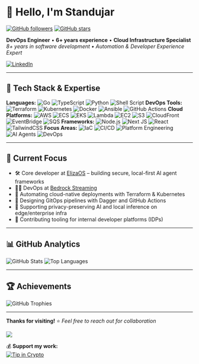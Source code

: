# 👋 Hello, I'm Standujar

[![GitHub followers](https://img.shields.io/github/followers/standujar?label=Follow&style=social)](https://github.com/standujar)
[![GitHub stars](https://img.shields.io/github/stars/standujar?label=Stars&style=social)](https://github.com/standujar)

**DevOps Engineer** • **6+ years experience** • **Cloud Infrastructure Specialist**  
*8+ years in software development • Automation & Developer Experience Expert*

[![LinkedIn](https://img.shields.io/badge/LinkedIn-%230077B5.svg?style=for-the-badge&logo=linkedin&logoColor=white)](https://linkedin.com/in/standujar)

---

## 🚀 **Tech Stack & Expertise**

**Languages:** ![Go](https://img.shields.io/badge/go-%2300ADD8.svg?style=flat-square&logo=go&logoColor=white) ![TypeScript](https://img.shields.io/badge/typescript-%23007ACC.svg?style=flat-square&logo=typescript&logoColor=white) ![Python](https://img.shields.io/badge/python-3670A0?style=flat-square&logo=python&logoColor=ffdd54) ![Shell Script](https://img.shields.io/badge/shell_script-%23121011.svg?style=flat-square&logo=gnu-bash&logoColor=white)
**DevOps Tools:** ![Terraform](https://img.shields.io/badge/terraform-%235835CC.svg?style=flat-square&logo=terraform&logoColor=white) ![Kubernetes](https://img.shields.io/badge/kubernetes-%23326ce5.svg?style=flat-square&logo=kubernetes&logoColor=white) ![Docker](https://img.shields.io/badge/docker-%230db7ed.svg?style=flat-square&logo=docker&logoColor=white) ![Ansible](https://img.shields.io/badge/ansible-%231A1918.svg?style=flat-square&logo=ansible&logoColor=white) ![GitHub Actions](https://img.shields.io/badge/github%20actions-%232671E5.svg?style=flat-square&logo=githubactions&logoColor=white)
**Cloud Platforms:** ![AWS](https://img.shields.io/badge/AWS-%23FF9900.svg?style=flat-square&logo=amazon-aws&logoColor=white) ![ECS](https://img.shields.io/badge/ECS-%23FF4F8B.svg?style=flat-square&logo=amazon-ecs&logoColor=white) ![EKS](https://img.shields.io/badge/EKS-%23FF9900.svg?style=flat-square&logo=amazon-eks&logoColor=white) ![Lambda](https://img.shields.io/badge/Lambda-%23FF9900.svg?style=flat-square&logo=aws-lambda&logoColor=white) ![EC2](https://img.shields.io/badge/EC2-%23FF9900.svg?style=flat-square&logo=amazon-ec2&logoColor=white) ![S3](https://img.shields.io/badge/S3-%23569A31.svg?style=flat-square&logo=amazon-s3&logoColor=white) ![CloudFront](https://img.shields.io/badge/CloudFront-%238C4FFF.svg?style=flat-square&logo=amazon-cloudfront&logoColor=white) ![EventBridge](https://img.shields.io/badge/EventBridge-%23FF4F8B.svg?style=flat-square&logo=amazon-eventbridge&logoColor=white) ![SQS](https://img.shields.io/badge/SQS-%23FF4F8B.svg?style=flat-square&logo=amazon-sqs&logoColor=white)
**Frameworks:** ![Node.js](https://img.shields.io/badge/node.js-6DA55F?style=flat-square&logo=node.js&logoColor=white) ![Next JS](https://img.shields.io/badge/Next-black?style=flat-square&logo=next.js&logoColor=white) ![React](https://img.shields.io/badge/react-%2320232a.svg?style=flat-square&logo=react&logoColor=%2361DAFB) ![TailwindCSS](https://img.shields.io/badge/tailwindcss-%2338B2AC.svg?style=flat-square&logo=tailwind-css&logoColor=white)
**Focus Areas:** ![IaC](https://img.shields.io/badge/Infrastructure_as_Code-5C2D91?style=flat-square&logo=terraform&logoColor=white) ![CI/CD](https://img.shields.io/badge/CI%2FCD-2088FF?style=flat-square&logo=github-actions&logoColor=white) ![Platform Engineering](https://img.shields.io/badge/Platform_Engineering-FF6B6B?style=flat-square&logo=kubernetes&logoColor=white) ![AI Agents](https://img.shields.io/badge/AI_Agents-00D4AA?style=flat-square&logo=openai&logoColor=white) ![DevOps](https://img.shields.io/badge/DevOps-326CE5?style=flat-square&logo=docker&logoColor=white)

---

## 💼 **Current Focus**

- 🛠️ Core developer at [ElizaOS](https://github.com/elizaos) – building secure, local-first AI agent frameworks
- 👨‍💻 DevOps at [Bedrock Streaming](https://bedrockstreaming.com/)
- 🚀 Automating cloud-native deployments with Terraform & Kubernetes
- 🔁 Designing GitOps pipelines with Dagger and GitHub Actions
- 🧠 Supporting privacy-preserving AI and local inference on edge/enterprise infra
- 🧰 Contributing tooling for internal developer platforms (IDPs)

---

## 📊 **GitHub Analytics**

![GitHub Stats](https://github-readme-stats.vercel.app/api?username=standujar&theme=omni&hide_border=false&include_all_commits=false&count_private=true)
![Top Languages](https://github-readme-stats.vercel.app/api/top-langs/?username=standujar&theme=omni&hide_border=false&include_all_commits=false&count_private=true&layout=compact)

---

## 🏆 **Achievements**

![GitHub Trophies](https://github-trophies.vercel.app/?username=standujar&theme=darkhub&no-frame=true&no-bg=true&margin-w=4)

---

**Thanks for visiting!** ⭐️ *Feel free to reach out for collaboration*

[![](https://visitcount.itsvg.in/api?id=standujar&icon=0&color=0)](https://visitcount.itsvg.in)

💰 **Support my work:**  
[![Tip in Crypto](https://tip.md/badge.svg)](https://tip.md/standujar)

<!-- WALLET-LINKING-BEGIN
{
  "lastUpdated": "2025-06-01T10:26:00.770Z",
  "wallets": [
    {
      "chain": "ethereum",
      "address": "0xf1d1CC42C3Cc1eE1A42D9eCbBa55E1C8cb4E1F04"
    },
    {
      "chain": "solana",
      "address": "F6z7JdDQH6Yo7bopZegyKqzPnti4QfrVut6oacGsR2a3"
    }
  ]
}
WALLET-LINKING-END -->
